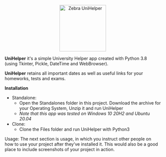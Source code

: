 <p align="center">
	<img alt="Zebra UniHelper" src="https://github.com/SebastianRichiteanu/UniHelper/blob/main/Files/icon.ico" width="150">
</p>

**UniHelper** it's a simple University Helper app created with Python 3.8 (using Tkinter, Pickle, DateTime and WebBrowser).

**UniHelper** retains all important dates as well as useful links for your homeworks, tests and exams.

**Installation** 
	
- Standalone:
	- Open the Standalones folder in this project. Download the archive for your Operating System, Unzip it and run UniHelper
	- *Note that this app was tested on Windows 10 20H2 and Ubuntu 20.04*
- Clone:
	- Clone the Files folder and run UniHelper with Python3

Usage: The next section is usage, in which you instruct other people on how to use your project after they’ve installed it. This would also be a good place to include screenshots of your project in action.
